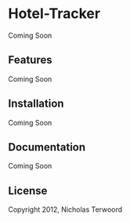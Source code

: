 Hotel-Tracker
=============
Coming Soon

Features
--------
Coming Soon

Installation
------------
Coming Soon

Documentation
-------------
Coming Soon

License
-------
Copyright 2012, Nicholas Terwoord
